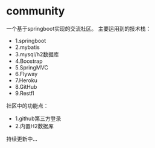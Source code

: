 # community
一个基于springboot实现的交流社区。
主要运用到的技术栈：
- 1.springboot
- 2.mybatis
- 3.mysql/h2数据库
- 4.Boostrap
- 5.SpringMVC
- 6.Flyway
- 7.Heroku
- 8.GitHub
- 9.Restfl

社区中的功能点：
- 1.github第三方登录
- 2.内置H2数据库

持续更新中...